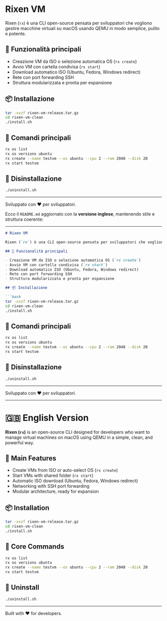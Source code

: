 # Rixen VM

Rixen (`rx`) è una CLI open-source pensata per sviluppatori che vogliono gestire macchine virtuali su macOS usando QEMU in modo semplice, pulito e potente.

## 🚀 Funzionalità principali

- Creazione VM da ISO o selezione automatica OS (`rx create`)
- Avvio VM con cartella condivisa (`rx start`)
- Download automatico ISO (Ubuntu, Fedora, Windows redirect)
- Rete con port forwarding SSH
- Struttura modularizzata e pronta per espansione

## 📦 Installazione

```bash
tar -xvzf rixen-vm-release.tar.gz
cd rixen-vm-clean
./install.sh
```

## 🧪 Comandi principali

```bash
rx os list
rx os versions ubuntu
rx create --name testvm --os ubuntu --cpu 2 --ram 2048 --disk 20
rx start testvm
```

## 🧹 Disinstallazione

```bash
./uninstall.sh
```

---

Sviluppato con ❤️ per sviluppatori.


Ecco il `README.md` aggiornato con la **versione inglese**, mantenendo stile e struttura coerente:

---

````markdown
# Rixen VM

Rixen (`rx`) è una CLI open-source pensata per sviluppatori che vogliono gestire macchine virtuali su macOS usando QEMU in modo semplice, pulito e potente.

## 🚀 Funzionalità principali

- Creazione VM da ISO o selezione automatica OS (`rx create`)
- Avvio VM con cartella condivisa (`rx start`)
- Download automatico ISO (Ubuntu, Fedora, Windows redirect)
- Rete con port forwarding SSH
- Struttura modularizzata e pronta per espansione

## 📦 Installazione

```bash
tar -xvzf rixen-vm-release.tar.gz
cd rixen-vm-clean
./install.sh
````

## 🧪 Comandi principali

```bash
rx os list
rx os versions ubuntu
rx create --name testvm --os ubuntu --cpu 2 --ram 2048 --disk 20
rx start testvm
```

## 🧹 Disinstallazione

```bash
./uninstall.sh
```

---

Sviluppato con ❤️ per sviluppatori.

---

# 🇬🇧 English Version

**Rixen (`rx`)** is an open-source CLI designed for developers who want to manage virtual machines on macOS using QEMU in a simple, clean, and powerful way.

## 🚀 Main Features

* Create VMs from ISO or auto-select OS (`rx create`)
* Start VMs with shared folder (`rx start`)
* Automatic ISO download (Ubuntu, Fedora, Windows redirect)
* Networking with SSH port forwarding
* Modular architecture, ready for expansion

## 📦 Installation

```bash
tar -xvzf rixen-vm-release.tar.gz
cd rixen-vm-clean
./install.sh
```

## 🧪 Core Commands

```bash
rx os list
rx os versions ubuntu
rx create --name testvm --os ubuntu --cpu 2 --ram 2048 --disk 20
rx start testvm
```

## 🧹 Uninstall

```bash
./uninstall.sh
```

---

Built with ❤️ for developers.



